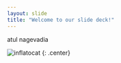 ```yaml
---
layout: slide
title: "Welcome to our slide deck!"
---
```


atul nagevadia

![inflatocat](https://octodex.github.com/images/inflatocat.png)
{: .center}
